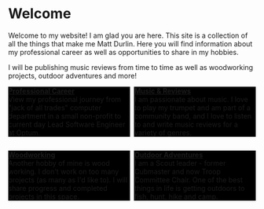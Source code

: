 # Welcome

Welcome to my website! I am glad you are here. This site is a collection of all the things that make me Matt Durlin.
Here you will find information about my professional career as well as opportunities to share in my hobbies.

I will be publishing music reviews from time to time as well as woodworking projects, outdoor adventures and more!

<div>
<div style="float: left; width: 49%; margin-bottom: 1em; background-color: black; padding-right: 1px">
<b><a href="../docs/career/career.md">Professional Career</a></b>
<div>View my professional journey from "jack of all trades" computer department in a small non-profit to current day Lead Software Engineer at Optum.</div>
</div>
<div style="float: right; width: 49%; margin-bottom: 1em;background-color: black; padding-left: 1px">
<b><a href="../docs/music/index.md">Music & Reviews</a></b>
<div>I am passionate about music. I love to play my trumpet and am part of a community band, and I love to listen to and write music reviews for a variety of genres.</div>
</div>
<div style="float: left; width: 49%; margin-top: 1em;background-color: black; padding-right: 1px">
<b><a href="../docs/woodworking/woodworking.md">Woodworking</a></b>
<div>Another hobby of mine is wood working. I don't work on too many projects (as many as I'd like to). I will share progress and completed projects in this space.</div>
</div>
<div style="float: right; width: 49%; margin-top: 1em;background-color: black; padding-left: 1px">
<b><a href="../docs/outdoors/outdoors.md">Outdoor Adventures</a></b>
<div>I am a Scout leader - former Cubmaster and now Troop Committee Chair. One of the best things in life is getting outdoors to fish, hunt, hike and camp.</div>
</div>
</div>

<span style="">
</span>